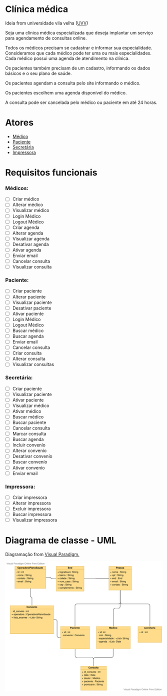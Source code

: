 # Clínica médica

Ideia from universidade vila velha ([UVV](https://www.uvv.br))

Seja uma clínica médica especializada que deseja implantar um serviço para agendamento de consultas online.

Todos os médicos precisam se cadastrar e informar sua especialidade. Consideramos que cada médico pode ter uma ou mais especialidades. Cada médico possui uma agenda de atendimento na clínica.

Os pacientes também precisam de um cadastro, informando os dados básicos e o seu plano de saúde.

Os pacientes agendam a consulta pelo site informando o médico.

Os pacientes escolhem uma agenda disponível do médico.

A consulta pode ser cancelada pelo médico ou paciente em até 24 horas.

# Atores

- <a href="###-Médicos:">Médico</a><br>
- <a href="###-Paciente:">Paciente</a><br>
- <a href="###-Secretária:">Secretária</a><br>
- <a href="###-Impressorar:">Impressora</a>

# Requisitos funcionais

### Médicos:

- [ ] Criar médico
- [ ] Alterar médico
- [ ] Visualizar médico
- [ ] Login Médico
- [ ] Logout Médico
- [ ] Criar agenda
- [ ] Alterar agenda
- [ ] Visualizar agenda
- [ ] Desativar agenda
- [ ] Ativar agenda
- [ ] Enviar email
- [ ] Cancelar consulta
- [ ] Visualizar consulta

### Paciente:

- [ ] Criar paciente
- [ ] Alterar paciente
- [ ] Visualizar paciente
- [ ] Desativar paciente
- [ ] Ativar paciente
- [ ] Login Médico
- [ ] Logout Médico
- [ ] Buscar médico
- [ ] Buscar agenda
- [ ] Enviar email
- [ ] Cancelar consulta
- [ ] Criar consulta
- [ ] Alterar consulta
- [ ] Visualizar consultas

### Secretária:

- [ ] Criar paciente
- [ ] Visualizar paciente
- [ ] Ativar paciente
- [ ] Visualizar médico
- [ ] Ativar médico
- [ ] Buscar médico
- [ ] Buscar paciente
- [ ] Cancelar consulta
- [ ] Marcar consulta
- [ ] Buscar agenda
- [ ] Incluir convenío
- [ ] Alterar convenío
- [ ] Desativar convenío
- [ ] Buscar convenío
- [ ] Ativar convenío
- [ ] Enviar email

### Impressora:

- [ ] Criar impressora
- [ ] Alterar impressora
- [ ] Excluir impressora
- [ ] Buscar impressora
- [ ] Visualizar impressora

# Diagrama de classe - UML

Diagramação from [Visual Paradigm.](https://online.visual-paradigm.com/pt/diagrams/features/uml-tool/)

![Diagrama classe UML!](assets/diagrama-classes-uml-gerenciador-clinica-medica_v1-atributos.svg)
